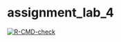 # assignment_lab_4
<!-- badges: start -->
  [![R-CMD-check](https://github.com/sangeethsmenon/assignment_lab_4/lrmodels/actions/workflows/R-CMD-check.yaml/badge.svg)](https://github.com/sangeethsmenon/assignment_lab_4/lrmodels/actions/workflows/R-CMD-check.yaml)
<!-- badges: end -->
